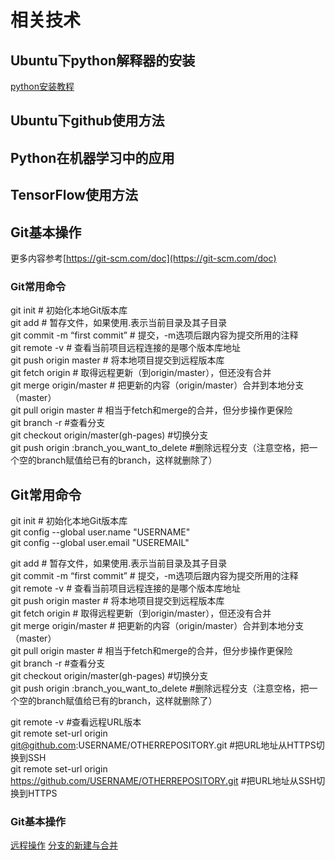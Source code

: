# 相关技术

## Ubuntu下python解释器的安装
[python安装教程](http://jingyan.baidu.com/article/eae07827f7f2d01fec5485f7.html)

## Ubuntu下github使用方法

## Python在机器学习中的应用

## TensorFlow使用方法

## Git基本操作
更多内容参考[https://git-scm.com/doc](https://git-scm.com/doc)
### Git常用命令
git init # 初始化本地Git版本库  
git add # 暂存文件，如果使用.表示当前目录及其子目录  
git commit -m “first commit” # 提交，-m选项后跟内容为提交所用的注释  
git remote -v # 查看当前项目远程连接的是哪个版本库地址  
git push origin master # 将本地项目提交到远程版本库  
git fetch origin # 取得远程更新（到origin/master），但还没有合并  
git merge origin/master # 把更新的内容（origin/master）合并到本地分支（master）  
git pull origin master # 相当于fetch和merge的合并，但分步操作更保险  
git branch -r #查看分支  
git checkout origin/master(gh-pages) #切换分支  
git push origin :branch_you_want_to_delete #删除远程分支（注意空格，把一个空的branch赋值给已有的branch，这样就删除了）  
  
## Git常用命令  
git init # 初始化本地Git版本库  
git config --global user.name "USERNAME"  
git config --global user.email "USEREMAIL"  
  
git add # 暂存文件，如果使用.表示当前目录及其子目录  
git commit -m “first commit” # 提交，-m选项后跟内容为提交所用的注释  
git remote -v # 查看当前项目远程连接的是哪个版本库地址  
git push origin master # 将本地项目提交到远程版本库  
git fetch origin # 取得远程更新（到origin/master），但还没有合并  
git merge origin/master # 把更新的内容（origin/master）合并到本地分支（master）  
git pull origin master # 相当于fetch和merge的合并，但分步操作更保险  
git branch -r #查看分支  
git checkout origin/master(gh-pages) #切换分支  
git push origin :branch_you_want_to_delete #删除远程分支（注意空格，把一个空的branch赋值给已有的branch，这样就删除了） 
  
git remote -v #查看远程URL版本  
git remote set-url origin git@github.com:USERNAME/OTHERREPOSITORY.git #把URL地址从HTTPS切换到SSH  
git remote set-url origin https://github.com/USERNAME/OTHERREPOSITORY.git #把URL地址从SSH切换到HTTPS  
  
### Git基本操作
[远程操作](http://www.ruanyifeng.com/blog/2014/06/git_remote.html)
[分支的新建与合并](https://git-scm.com/book/zh/v1/Git-%E5%88%86%E6%94%AF-%E5%88%86%E6%94%AF%E7%9A%84%E6%96%B0%E5%BB%BA%E4%B8%8E%E5%90%88%E5%B9%B6)
